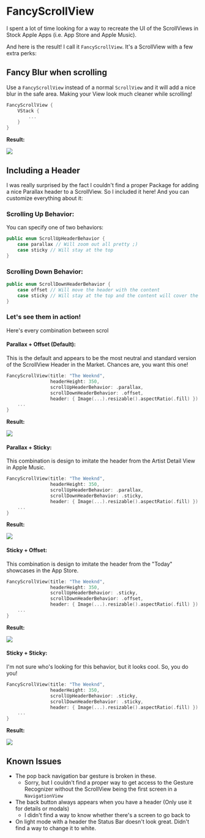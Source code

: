 # FancyScrollView

I spent a lot of time looking for a way to recreate the UI of the ScrollViews in Stock Apple Apps (i.e. App Store and Apple Music).

And here is the result! I call it `FancyScrollView`.
It's a ScrollView with a few extra perks:

## Fancy Blur when scrolling
Use a `FancyScrollView` instead of a normal `ScrollView` and it will add a nice blur in the safe area. Making your View look much cleaner while scrolling!

```swift
FancyScrollView {
	VStack {
		...
	}
}
```

**Result:**

![](Demo/NoHeader.gif)

## Including a Header

I was really surprised by the fact I couldn't find a proper Package for adding a nice Parallax header to a ScrollView. So I included it here! And you can customize everything about it:

### Scrolling Up Behavior:

You can specify one of two behaviors:

```swift
public enum ScrollUpHeaderBehavior {
    case parallax // Will zoom out all pretty ;)
    case sticky // Will stay at the top
}
```

### Scrolling Down Behavior:

```swift
public enum ScrollDownHeaderBehavior {
    case offset // Will move the header with the content
    case sticky // Will stay at the top and the content will cover the header
}
```

### Let's see them in action!

Here's every combination between scrol

#### Parallax + Offset (Default):

This is the default and appears to be the most neutral and standard version of the ScrollView Header in the Market. Chances are, you want this one!

```swift
FancyScrollView(title: "The Weeknd",
                headerHeight: 350,
                scrollUpHeaderBehavior: .parallax,
                scrollDownHeaderBehavior: .offset,
                header: { Image(...).resizable().aspectRatio(.fill) }) {
	...
}
```

**Result:**

![](Demo/Parallax+Offset.gif)

#### Parallax + Sticky:

This combination is design to imitate the header from the Artist Detail View in Apple Music.

```swift
FancyScrollView(title: "The Weeknd",
                headerHeight: 350,
                scrollUpHeaderBehavior: .parallax,
                scrollDownHeaderBehavior: .sticky,
                header: { Image(...).resizable().aspectRatio(.fill) }) {
	...
}
```

**Result:**

![](Demo/Parallax+Sticky.gif)

#### Sticky + Offset:

This combination is design to imitate the header from the "Today" showcases in the App Store.

```swift
FancyScrollView(title: "The Weeknd",
                headerHeight: 350,
                scrollUpHeaderBehavior: .sticky,
                scrollDownHeaderBehavior: .offset,
                header: { Image(...).resizable().aspectRatio(.fill) }) {
	...
}
```

**Result:**

![](Demo/Sticky+Offset.gif)

#### Sticky + Sticky:

I'm not sure who's looking for this behavior, but it looks cool. So, you do you!

```swift
FancyScrollView(title: "The Weeknd",
                headerHeight: 350,
                scrollUpHeaderBehavior: .sticky,
                scrollDownHeaderBehavior: .sticky,
                header: { Image(...).resizable().aspectRatio(.fill) }) {
	...
}
```

**Result:**

![](Demo/Sticky+Sticky.gif)

## Known Issues

- The pop back navigation bar gesture is broken in these. 
	- Sorry, but I couldn't find a proper way to get access to the Gesture Recognizer without the ScrollView being the first screen in a `NavigationView`
- The back button always appears when you have a header (Only use it for details or modals)
	- I didn't find a way to know whether there's a screen to go back to
- On light mode with a header the Status Bar doesn't look great. Didn't find a way to change it to white.